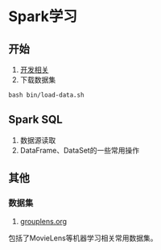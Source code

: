# Spark学习

## 开始
1. [开发相关](doc/dev.md)
2. 下载数据集

```bash bin/load-data.sh```

## Spark SQL
1. 数据源读取
2. DataFrame、DataSet的一些常用操作

## 其他

### 数据集
1. [grouplens.org](https://grouplens.org/datasets/)

包括了MovieLens等机器学习相关常用数据集。